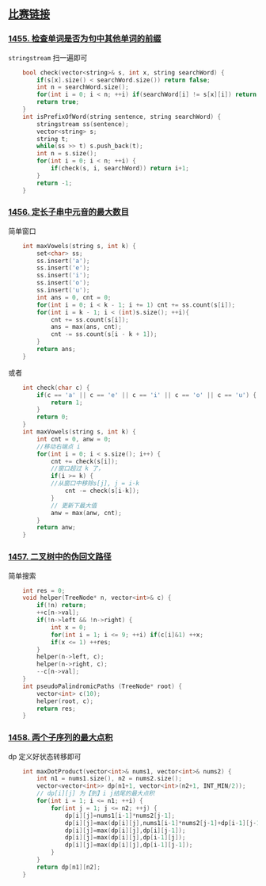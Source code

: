 ## [比赛链接](https://leetcode-cn.com/contest/weekly-contest-190/)


### [1455. 检查单词是否为句中其他单词的前缀](https://leetcode-cn.com/problems/check-if-a-word-occurs-as-a-prefix-of-any-word-in-a-sentence/)

`stringstream` 扫一遍即可

```c++
    bool check(vector<string>& s, int x, string searchWord) {
        if(s[x].size() < searchWord.size()) return false;
        int n = searchWord.size();
        for(int i = 0; i < n; ++i) if(searchWord[i] != s[x][i]) return false;
        return true;
    }
    int isPrefixOfWord(string sentence, string searchWord) {
        stringstream ss(sentence);
        vector<string> s;
        string t;
        while(ss >> t) s.push_back(t);
        int n = s.size();
        for(int i = 0; i < n; ++i) {
            if(check(s, i, searchWord)) return i+1;
        }
        return -1;
    }
```


### [1456. 定长子串中元音的最大数目](https://leetcode-cn.com/problems/maximum-number-of-vowels-in-a-substring-of-given-length/)

简单窗口

```c++
    int maxVowels(string s, int k) {
        set<char> ss;
        ss.insert('a');
        ss.insert('e');
        ss.insert('i');
        ss.insert('o');
        ss.insert('u');
        int ans = 0, cnt = 0;
        for(int i = 0; i < k - 1; i += 1) cnt += ss.count(s[i]);
        for(int i = k - 1; i < (int)s.size(); ++i){
            cnt += ss.count(s[i]);
            ans = max(ans, cnt);
            cnt -= ss.count(s[i - k + 1]);
        }
        return ans;
    }
```

或者

```c++
    int check(char c) {
        if(c == 'a' || c == 'e' || c == 'i' || c == 'o' || c == 'u') {
            return 1;
        }
        return 0;
    } 
    int maxVowels(string s, int k) {
        int cnt = 0, anw = 0;
        //移动右端点 i
        for(int i = 0; i < s.size(); i++) {
            cnt += check(s[i]);
            //窗口超过 k 了，
            if(i >= k) {
            //从窗口中移除s[j], j = i-k
                cnt -= check(s[i-k]);
            }
            // 更新下最大值
            anw = max(anw, cnt);
        }
        return anw;
    }
```



### [1457. 二叉树中的伪回文路径](https://leetcode-cn.com/problems/pseudo-palindromic-paths-in-a-binary-tree/) 

简单搜索

```c++
    int res = 0;
    void helper(TreeNode* n, vector<int>& c) {
        if(!n) return;
        ++c[n->val];
        if(!n->left && !n->right) {
            int x = 0;
            for(int i = 1; i <= 9; ++i) if(c[i]&1) ++x;
            if(x <= 1) ++res;
        }
        helper(n->left, c);
        helper(n->right, c);
        --c[n->val];
    }
    int pseudoPalindromicPaths (TreeNode* root) {
        vector<int> c(10);
        helper(root, c);
        return res;
    }
```

### [1458. 两个子序列的最大点积](https://leetcode-cn.com/problems/max-dot-product-of-two-subsequences/)

dp 定义好状态转移即可

```c++
    int maxDotProduct(vector<int>& nums1, vector<int>& nums2) {
        int n1 = nums1.size(), n2 = nums2.size();
        vector<vector<int>> dp(n1+1, vector<int>(n2+1, INT_MIN/2));
        // dp[i][j] 为【到】i j结尾的最大点积
        for(int i = 1; i <= n1; ++i) {
            for(int j = 1; j <= n2; ++j) {
                dp[i][j]=nums1[i-1]*nums2[j-1];
                dp[i][j]=max(dp[i][j],nums1[i-1]*nums2[j-1]+dp[i-1][j-1]);
                dp[i][j]=max(dp[i][j],dp[i][j-1]);
                dp[i][j]=max(dp[i][j],dp[i-1][j]);
                dp[i][j]=max(dp[i][j],dp[i-1][j-1]);
            }
        }
        return dp[n1][n2];
    }
```
